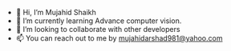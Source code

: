 - 👋 Hi, I’m Mujahid Shaikh
- 🌱 I’m currently learning Advance computer vision.
- 💞️ I’m looking to collaborate with other developers
- 📫 You can reach out to me by mujahidarshad981@yahoo.com

<!---
Mujahid981/Mujahid981 is a ✨ special ✨ repository because its `README.md` (this file) appears on your GitHub profile.
You can click the Preview link to take a look at your changes.
--->
